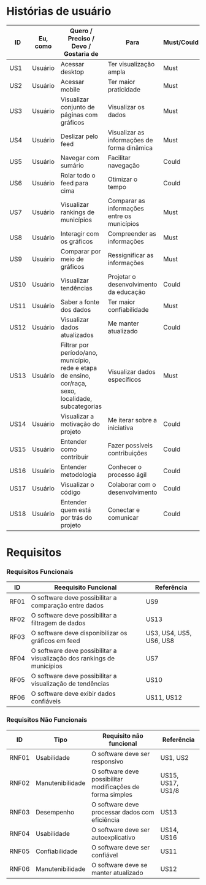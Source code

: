
# Histórias de usuário

| ID  |  Eu, como   |    Quero / Preciso / Devo / Gostaria de     |                         Para                         | Must/Could |
|-----|-------------|---------------------------------------------|------------------------------------------------------|------------|
| US1 | Usuário     | Acessar desktop                             | Ter visualização ampla                               | Must       |
| US2 | Usuário     | Acessar mobile                              | Ter maior praticidade                                | Must       |
| US3 | Usuário     | Visualizar conjunto de páginas com gráficos |                      Visualizar os dados             | Must       |
| US4 | Usuário     | Deslizar pelo feed                          | Visualizar as informações de forma dinâmica          | Must       |
| US5 | Usuário     | Navegar com sumário                         | Facilitar navegação                                  | Could      |
| US6 | Usuário     | Rolar todo o feed para cima                 | Otimizar o tempo                                     | Could      |
| US7 | Usuário     | Visualizar rankings de municípios           | Comparar as informações entre os municípios          | Must       |
| US8 | Usuário     | Interagir com os gráficos                   | Compreender as informações                           | Must       |
| US9 | Usuário     | Comparar por meio de gráficos               | Ressignificar as informações                         | Must       |
| US10| Usuário     | Visualizar tendências                       | Projetar o desenvolvimento da educação               | Could      |
| US11| Usuário     | Saber a fonte dos dados                     | Ter maior confiabilidade                             | Must       |
| US12| Usuário     | Visualizar dados atualizados                | Me manter atualizado                                 | Could      |
| US13| Usuário     | Filtrar por período/ano, município, rede e etapa de ensino, cor/raça, sexo, localidade, subcategorias  | Visualizar dados específicos                                                                                                              | Must      |
| US14| Usuário     | Visualizar a motivação do projeto           | Me iterar sobre a iniciativa                         | Could      |
| US15| Usuário     | Entender como contribuir                    | Fazer possíveis contribuições                        | Could      |
| US16| Usuário     | Entender metodologia                        | Conhecer o processo ágil                             | Could      |
| US17| Usuário     | Visualizar o código                         | Colaborar com o desenvolvimento                      | Could      |
| US18| Usuário     | Entender quem está por trás do projeto      | Conectar e comunicar                                 | Could      |




# Requisitos

### Requisitos Funcionais

|   ID   |                                 Reequisito Funcional                                     |       Referência       |
|--------|------------------------------------------------------------------------------------------|------------------------|
| RF01   | O software deve possibilitar a comparação entre dados                                    | US9                    |
| RF02   | O software deve possibilitar a filtragem de dados                                        | US13                   |
| RF03   | O software deve disponibilizar os gráficos em feed                                       | US3, US4, US5, US6, US8|
| RF04   | O software deve possibilitar a visualização dos rankings de municípios                   | US7                    |
| RF05   | O software deve possibilitar a visualização de tendências                                | US10                   |
| RF06   | O software deve exibir dados confiáveis                                                  | US11, US12             |




### Requisitos Não Funcionais

|   ID   |   Tipo           |                  Requisito não funcional                                   |     Referência    |
|--------|------------------|----------------------------------------------------------------------------|-------------------|
| RNF01  | Usabilidade      | O software deve ser responsivo                                             | US1, US2          |
| RNF02  | Manutenibilidade | O software deve possibilitar modificações de forma simples                 | US15, US17, US1/8 |
| RNF03  | Desempenho       | O software deve processar dados com eficiência                             | US13              |
| RNF04  | Usabilidade      | O software deve ser autoexplicativo                                        | US14, US16        |
| RNF05  | Confiabilidade   | O software deve ser confiável                                              | US11              |
| RNF06  | Manutenibilidade | O software deve se manter atualizado                                       | US12              |


